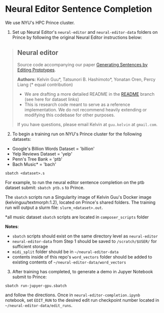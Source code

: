 # Neural Editor Sentence Completion
We use NYU's HPC Prince cluster.

1. Set up Neural Editor's `neural-editor` and `neural-editor-data` folders on Prince by following the original Neural Editor instructions below:
> ## Neural editor
>
> Source code accompanying our paper [Generating Sentences by Editing Prototypes](https://arxiv.org/abs/1709.08878).
>
> **Authors:** Kelvin Guu\*, Tatsunori B. Hashimoto\*, Yonatan Oren, Percy Liang
> (\* equal contribution)
>
> - We are drafting a more detailed README in the [README](https://github.com/kelvinguu/neural-editor/tree/readme) branch (see here for dataset links)
> - This is research code meant to serve as a reference implementation. We do not recommend heavily extending or modifying this codebase for other purposes.
>
> If you have questions, please email Kelvin at `guu.kelvin` at `gmail.com`.



2. To begin a training run on NYU's Prince cluster for the following datasets:
- Google's Billion Words Dataset = 'billion'
- Yelp Reviews Dataset = 'yelp'
- Penn's Tree Bank = 'ptb'
- Bach Music\* = 'bach'

```
sbatch <dataset>.s
```
For example, to run the neural editor sentence completion on the ptb dataset submit: `sbatch ptb.s` to Prince.

The `sbatch` scripts run a Singularity image of Kelvin Guu's Docker image (kelvinguu/textmorph:1.2), located on Prince's shared folders. The training run will output a slurm file: `slurm_<dataset>.out`.

\*all music dataset `sbatch` scripts are located in `composer_scripts` folder


**Notes**:
- `sbatch` scripts should exist on the same directory level as `neural-editor`
- `neural-editor-data` from Step 1 should be saved to `/scratch/$USER/` for sufficient storage
- `midi_split` folder should be in `~/neural-editor-data`
- contents inside of this repo's `word_vectors` folder should be added to existing contents of `~/neural-editor-data/word_vectors`


3. After training has completed, to generate a demo in Jupyer Notebook submit to Prince:
```
sbatch run-jupyer-gpu.sbatch
```
and follow the directions. Once in `neural-editor-completion.ipynb` notebook, set `EDIT_RUN` to the desired edit run checkpoint number located in `~/neural-editor-data/edit_runs`.


